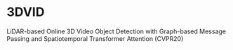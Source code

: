# 3DVID
LiDAR-based Online 3D Video Object Detection with Graph-based Message Passing and Spatiotemporal Transformer Attention (CVPR20)

